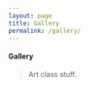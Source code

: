 ```yaml
---
layout: page
title: Gallery
permalink: /gallery/
---
```


#### <span class="icon-paint"></span>  Gallery

>Art class stuff.

